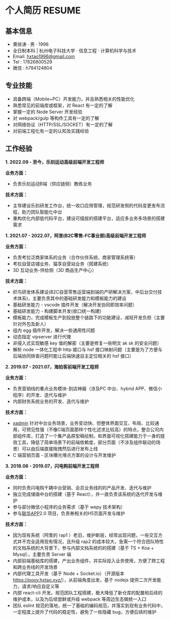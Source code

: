 # 个人简历 RESUME

## 基本信息

- ⻩徐涛 · 男 · 1996
- 全日制本科 | 杭州电子科技大学 · 信息工程 · 计算机科学与技术
- Email: hxtao1996@gmail.com
- Tel : 17826800529
- 微信 : h784124804


## 专业技能

- 具备跨端（Mobile+PC）开发能力，并且熟悉相关的性能优化
- 熟悉常见的前端库或框架，对 React 有一定的了解
- 掌握一定的 Node Server 开发经验
- 对 webpack/gulp 等构件工具有一定的了解
- 对网络协议（HTTP/SSL/SOCKET）有一定的了解
- 对前端工程化有一定的认知及实践经验

## 工作经验

**1. 2022.09 - 至今，乐刻运动高级前端开发工程师**

**业务方面：**

- 负责乐刻运动B端（供应链侧）教练业务

**技术方面：**
- 主导建设乐刻研发工作台，统一收口应用管理，规范研发侧的代码变更发布流程，助力团队智能化中台
- 重构优化内部低代码平台，建设可插拔的搭建平台，适应多业务多场景的搭建需求

**1. 2021.07 - 2022.07，阿里(B2C零售-FC事业部)高级前端开发工程师**

**业务方面：**
- 负责考拉泛商家体系的业务（合作伙伴系统、商家管理系统等）
- 考拉自营店铺业务、猫享自营站业务（搭建系统）
- 3D 互动业务-供给侧（3D 商品生产中心）

**技术方面：**
- 织鸟研发体系建设(B2C自营零售运营端到端的产研解决方案，中后台交付技术体系)，主要负责其中的基础研发能力和模板能力的建设
 - 基础研发能力 - vscode 插件开发（解决开发协同即效率问题）
 - 基础研发能力 - 构建脚本开发(收口统一构建)
 - 模板能力，完成模板生产到投放整个链路下的功能建设，减轻开发负担（主要针对外包及新人）
- 组内 egg 插件开发，解决一些通用性问题
 - 动态指定 vipserver 进行代理
 - 非侵入式实现敏感 key 值的解密（主要是修复一些明文 ak sk 的安全问题）
 - 解析 node 一体化工程中 http 接口与 hsf 接口映射问题（主要是为了方便与后端协同排查问题时能让后端快速自主定位相关的 hsf 接口）

**2. 2019.07 - 2021.07，海拍客前端开发工程师**

**业务方面：**

- 负责营销线的重点业务模块-到店神器（涉及PC 中台、hybrid APP、微信小程序）的开发、迭代与维护
- 内部财务系统业务的开发、迭代与维护

**技术方面：**

- [xadmin](https://note.hxtao.xyz/notes/5f16fc937aa1f101b7abf641) 针对中台业务场景，业务变动快、但整体界面交互、布局、比较通用，可预见性强（不像C端页面那样个性化述求比较高）的特点，整合公司内部组件库，打造了一个集产品原型稿绘制，和界面可视化搭建能力于一身的提效工具，降低了简单场景下的前端依赖度，部分页面（不涉及组件联动的场景）可以由后端直接拖拽然后进行发布上线
- C 端营销页面 - 区块曝光埋点方案的设计与开发维护

**3. 2018.06 - 2019.07，闪电购前端开发工程师**

**业务方面：**

- 同时负责闪电购千耦中台营销、会员业务线的的产品开发、迭代与维护
- 独立完成储值中台的搭建（基于 React），并一直负责该系统的迭代开发与维护
- 参与部分微信小程序的业务需求（基于 wepy 技术架构）
- 参与[联华APP](https://a.app.qq.com/o/simple.jsp?pkgname=com.qiangqu.sjlh)2.0 项目，负责券相关的H5页面开发与维护

**技术方面：**

- 因为现有系统（阿里的 rap1 ）老旧，维护断层，经常出现问题，一些交互方式并不完全适用现有情况，且升级 rap2 的成本较大，急需一个符合团队特性的文档系统的大背景下，参与内部文档系统的的搭建（基于 TS + Koa + Mysql），主要负责 Server 端
- 内部前端基础库的搭建，产出业务组件，并实际投入业务使用，方便了跨工程和跨业务线的开发场景
- 内部代理工具开发（基于 Node + Socket.io）（开源版本 <https://pooy.hxtao.xyz/>），从前端角度出发，基于 nodejs 提供二次开发能力，请求/响应自定义等
- 内部 react-cli 开发。规范团队工程搭建，极大降低了新仓库的配置和后续的维护成本，以及为后续尝鲜或升级 webpack 等周边生态做统一入口
- 团队 eslint 规范的落地，统一了基础的编码规范，并落实到现有业务代码中，一定程度上提升了代码的稳定性，避免了一些隐藏 bug，方便后续的维护



